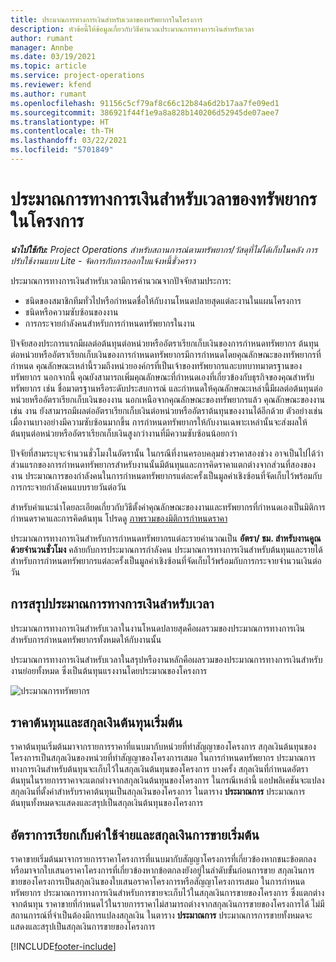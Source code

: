 ```yaml
---
title: ประมาณการทางการเงินสำหรับเวลาของทรัพยากรในโครงการ
description: หัวข้อนี้ให้ข้อมูลเกี่ยวกับวิธีคำนวณประมาณการทางการเงินสำหรับเวลา
author: rumant
manager: Annbe
ms.date: 03/19/2021
ms.topic: article
ms.service: project-operations
ms.reviewer: kfend
ms.author: rumant
ms.openlocfilehash: 91156c5cf79af8c66c12b84a6d2b17aa7fe09ed1
ms.sourcegitcommit: 386921f44f1e9a8a828b140206d52945de07aee7
ms.translationtype: HT
ms.contentlocale: th-TH
ms.lasthandoff: 03/22/2021
ms.locfileid: "5701849"
---
```

# <a name="financial-estimates-for-resource-time-on-projects"></a>ประมาณการทางการเงินสำหรับเวลาของทรัพยากรในโครงการ

_**นำไปใช้กับ:** Project Operations สำหรับสถานการณ์ตามทรัพยากร/วัสดุที่ไม่ได้เก็บในคลัง การปรับใช้งานแบบ Lite - จัดการกับการออกใบแจ้งหนี้ชั่วคราว_

ประมาณการทางการเงินสำหรับเวลามีการคำนวณจากปัจจัยสามประการ: 

- ชนิดของสมาชิกทีมทั่วไปหรือกำหนดชื่อให้กับงานโหนดปลายสุดแต่ละงานในแผนโครงการ 
- ชนิดหรือความซับซ้อนของงาน
- การกระจายกำลังคนสำหรับการกำหนดทรัพยากรในงาน 

ปัจจัยสองประการแรกมีผลต่อต้นทุนต่อหน่วยหรืออัตราเรียกเก็บเงินของการกำหนดทรัพยากร ต้นทุนต่อหน่วยหรืออัตราเรียกเก็บเงินของการกำหนดทรัพยากรมีการกำหนดโดยคุณลักษณะของทรัพยากรที่กำหนด คุณลักษณะเหล่านี้รวมถึงหน่วยองค์กรที่เป็นเจ้าของทรัพยากรและบทบาทมาตรฐานของทรัพยากร นอกจากนี้ คุณยังสามารถเพิ่มคุณลักษณะที่กำหนดเองที่เกี่ยวข้องกับธุรกิจของคุณสำหรับทรัพยากร เช่น ชื่อมาตรฐานหรือระดับประสบการณ์ และกำหนดให้คุณลักษณะเหล่านี้มีผลต่อต้นทุนต่อหน่วยหรืออัตราเรียกเก็บเงินของงาน
นอกเหนือจากคุณลักษณะของทรัพยากรแล้ว คุณลักษณะของงาน เช่น งาน ยังสามารถมีผลต่ออัตราเรียกเก็บเงินต่อหน่วยหรืออัตราต้นทุนของงานได้อีกด้วย ตัวอย่างเช่น เมื่องานบางอย่างมีความซับซ้อนมากขึ้น การกำหนดทรัพยากรให้กับงานเฉพาะเหล่านั้นจะส่งผลให้ต้นทุนต่อหน่วยหรืออัตราเรียกเก็บเงินสูงกว่างานที่มีความซับซ้อนน้อยกว่า   

ปัจจัยที่สามระบุจะจำนวนชั่วโมงในอัตรานั้น ในกรณีที่งานครอบคลุมช่วงราคาสองช่วง อาจเป็นไปได้ว่าส่วนแรกของการกำหนดทรัพยากรสำหรับงานนั้นมีต้นทุนและการคิดราคาแตกต่างจากส่วนที่สองของงาน ประมาณการของกำลังคนในการกำหนดทรัพยากรแต่ละครั้งเป็นมูลค่าเชิงซ้อนที่จัดเก็บไว้พร้อมกับการกระจายกำลังคนแบบรายวันต่อวัน

สำหรับคำแนะนำโดยละเอียดเกี่ยวกับวิธีตั้งค่าคุณลักษณะของงานและทรัพยากรที่กำหนดเองเป็นมิติการกำหนดราคาและการคิดต้นทุน โปรดดู [ภาพรวมของมิติการกำหนดราคา](../pricing-costing/pricing-dimensions-overview.md)

ประมาณการทางการเงินสำหรับการกำหนดทรัพยากรแต่ละรายคำนวณเป็น **อัตรา/ ชม. สำหรับงานคูณด้วยจำนวนชั่วโมง**  คล้ายกับการประมาณการกำลังคน ประมาณการทางการเงินสำหรับต้นทุนและรายได้สำหรับการกำหนดทรัพยากรแต่ละครั้งเป็นมูลค่าเชิงซ้อนที่จัดเก็บไว้พร้อมกับการกระจายจำนวนเงินต่อวัน 

## <a name="summarizing-financial-estimates-for-time"></a>การสรุปประมาณการทางการเงินสำหรับเวลา
ประมาณการทางการเงินสำหรับเวลาในงานโหนดปลายสุดคือผลรวมของประมาณการทางการเงินสำหรับการกำหนดทรัพยากรทั้งหมดให้กับงานนั้น

ประมาณการทางการเงินสำหรับเวลาในสรุปหรืองานหลักคือผลรวมของประมาณการทางการเงินสำหรับงานย่อยทั้งหมด ซึ่งเป็นต้นทุนแรงงานโดยประมาณของโครงการ 

![ประมาณการทรัพยากร](./media/navigation12.png)

## <a name="default-cost-price-and-cost-currency"></a>ราคาต้นทุนและสกุลเงินต้นทุนเริ่มต้น

ราคาต้นทุนเริ่มต้นมาจากรายการราคาที่แนบมากับหน่วยที่ทำสัญญาของโครงการ สกุลเงินต้นทุนของโครงการเป็นสกุลเงินของหน่วยที่ทำสัญญาของโครงการเสมอ ในการกำหนดทรัพยากร ประมาณการทางการเงินสำหรับต้นทุนจะเก็บไว้ในสกุลเงินต้นทุนของโครงการ บางครั้ง สกุลเงินที่กำหนดอัตราต้นทุนในรายการราคาจะแตกต่างจากสกุลเงินต้นทุนของโครงการ ในกรณีเหล่านี้ แอปพลิเคชันจะแปลงสกุลเงินที่ตั้งค่าสำหรับราคาต้นทุนเป็นสกุลเงินของโครงการ ในตาราง **ประมาณการ** ประมาณการต้นทุนทั้งหมดจะแสดงและสรุปเป็นสกุลเงินต้นทุนของโครงการ 

## <a name="default-bill-rate-and-sales-currency"></a>อัตราการเรียกเก็บค่าใช้จ่ายและสกุลเงินการขายเริ่มต้น

ราคาขายเริ่มต้นมาจากรายการราคาโครงการที่แนบมากับสัญญาโครงการที่เกี่ยวข้องหากชนะข้อตกลง หรือมาจากใบเสนอราคาโครงการที่เกี่ยวข้องหากข้อตกลงยังอยู่ในลำดับขั้นก่อนการขาย สกุลเงินการขายของโครงการเป็นสกุลเงินของใบเสนอราคาโครงการหรือสัญญาโครงการเสมอ ในการกำหนดทรัพยากร ประมาณการทางการเงินสำหรับการขายจะเก็บไว้ในสกุลเงินการขายของโครงการ ซึ่งแตกต่างจากต้นทุน ราคาขายที่กำหนดไว้ในรายการราคาไม่สามารถต่างจากสกุลเงินการขายของโครงการได้ ไม่มีสถานการณ์ที่จำเป็นต้องมีการแปลงสกุลเงิน ในตาราง **ประมาณการ** ประมาณการการขายทั้งหมดจะแสดงและสรุปเป็นสกุลเงินการขายของโครงการ 

[!INCLUDE[footer-include](../includes/footer-banner.md)]
